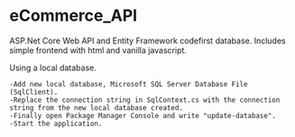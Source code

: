 # eCommerce_API
ASP.Net Core Web API and Entity Framework codefirst database. Includes simple frontend with html and vanilla javascript.

Using a local database.

    -Add new local database, Microsoft SQL Server Database File (SqlClient).
    -Replace the connection string in SqlContext.cs with the connection string from the new local database created.
    -Finally open Package Manager Console and write "update-database".
    -Start the application.
